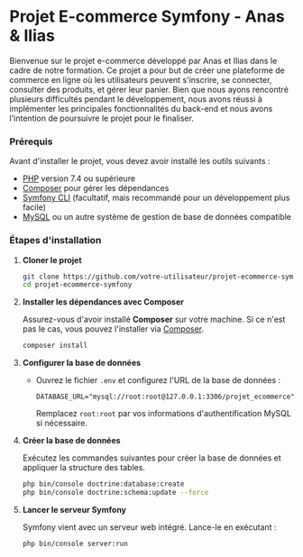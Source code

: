 # Projet E-commerce Symfony - Anas & Ilias

Bienvenue sur le projet e-commerce développé par Anas et Ilias dans le cadre de notre formation. Ce projet a pour but de créer une plateforme de commerce en ligne où les utilisateurs peuvent s'inscrire, se connecter, consulter des produits, et gérer leur panier. Bien que nous ayons rencontré plusieurs difficultés pendant le développement, nous avons réussi à implémenter les principales fonctionnalités du back-end et nous avons l'intention de poursuivre le projet pour le finaliser.


### Prérequis

Avant d'installer le projet, vous devez avoir installé les outils suivants :

- [PHP](https://www.php.net/) version 7.4 ou supérieure
- [Composer](https://getcomposer.org/) pour gérer les dépendances
- [Symfony CLI](https://symfony.com/download) (facultatif, mais recommandé pour un développement plus facile)
- [MySQL](https://www.mysql.com/) ou un autre système de gestion de base de données compatible



### Étapes d'installation

1. **Cloner le projet**

    ```bash
    git clone https://github.com/votre-utilisateur/projet-ecommerce-symfony.git
    cd projet-ecommerce-symfony
    ```

2. **Installer les dépendances avec Composer**

    Assurez-vous d'avoir installé **Composer** sur votre machine. Si ce n'est pas le cas, vous pouvez l'installer via [Composer](https://getcomposer.org/).

    ```bash
    composer install
    ```

3. **Configurer la base de données**

    - Ouvrez le fichier `.env` et configurez l'URL de la base de données :

      ```dotenv
      DATABASE_URL="mysql://root:root@127.0.0.1:3306/projet_ecommerce"
      ```

      Remplacez `root:root` par vos informations d'authentification MySQL si nécessaire.

4. **Créer la base de données**

    Exécutez les commandes suivantes pour créer la base de données et appliquer la structure des tables.

    ```bash
    php bin/console doctrine:database:create
    php bin/console doctrine:schema:update --force
    ```

5. **Lancer le serveur Symfony**

    Symfony vient avec un serveur web intégré. Lance-le en exécutant :

    ```bash
    php bin/console server:run
    ```
